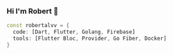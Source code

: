 ### Hi I'm Robert 👋

```dart
const robertalvv = {
  code: [Dart, Flutter, Golang, Firebase]
  tools: [Flutter Bloc, Provider, Go Fiber, Docker]
}
```
